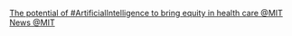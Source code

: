 [The potential of #ArtificialIntelligence to bring equity in health care   @MIT News   @MIT](https://qi.tc/qi/118496)